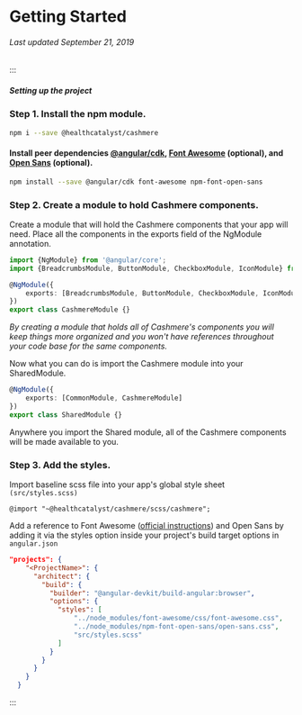 # Getting Started

###### Last updated September 21, 2019

:::

##### Setting up the project

### Step 1. Install the npm module.

```BASH
npm i --save @healthcatalyst/cashmere
```

#### Install peer dependencies [@angular/cdk](https://material.angular.io/cdk), [Font Awesome](https://fontawesome.com) (optional), and [Open Sans](https://fonts.google.com/specimen/Open+Sans) (optional).

```BASH
npm install --save @angular/cdk font-awesome npm-font-open-sans
```

### Step 2. Create a module to hold Cashmere components.

Create a module that will hold the Cashmere components that your app will need. Place all the components in the exports field of the NgModule annotation.

```typescript
import {NgModule} from '@angular/core';
import {BreadcrumbsModule, ButtonModule, CheckboxModule, IconModule} from '@healthcatalyst/cashmere';

@NgModule({
    exports: [BreadcrumbsModule, ButtonModule, CheckboxModule, IconModule]
})
export class CashmereModule {}
```

_By creating a module that holds all of Cashmere's components you will keep things more organized and you won't have references throughout your code base for the same components._

Now what you can do is import the Cashmere module into your SharedModule.

```typescript
@NgModule({
    exports: [CommonModule, CashmereModule]
})
export class SharedModule {}
```

Anywhere you import the Shared module, all of the Cashmere components will be made available to you.

### Step 3. Add the styles.

Import baseline scss file into your app's global style sheet `(src/styles.scss)`

```
@import "~@healthcatalyst/cashmere/scss/cashmere";
```

Add a reference to Font Awesome ([official instructions](https://github.com/angular/angular-cli/blob/master/docs/documentation/stories/include-font-awesome.md)) and Open Sans by adding it via the styles option inside your project's build target options in `angular.json`

```json
"projects": {
    "<ProjectName>": {
      "architect": {
        "build": {
          "builder": "@angular-devkit/build-angular:browser",
          "options": {
            "styles": [
                "../node_modules/font-awesome/css/font-awesome.css",
                "../node_modules/npm-font-open-sans/open-sans.css",
                "src/styles.scss"
            ]
          }
        }
      }
    }
  }
```

:::
